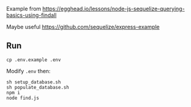 Example from https://egghead.io/lessons/node-js-sequelize-querying-basics-using-findall

Maybe useful https://github.com/sequelize/express-example

## Run

`cp .env.example .env`

Modify `.env` then:

```shell
sh setup_database.sh
sh populate_database.sh
npm i
node find.js
```
